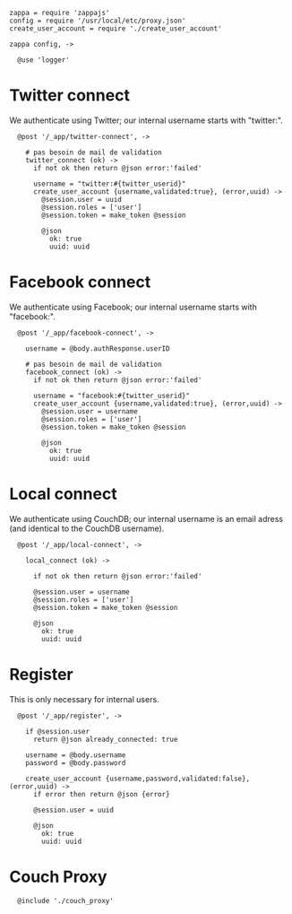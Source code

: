     zappa = require 'zappajs'
    config = require '/usr/local/etc/proxy.json'
    create_user_account = require './create_user_account'

    zappa config, ->

      @use 'logger'

Twitter connect
===============

We authenticate using Twitter; our internal username starts with "twitter:".

      @post '/_app/twitter-connect', ->

        # pas besoin de mail de validation
        twitter_connect (ok) ->
          if not ok then return @json error:'failed'

          username = "twitter:#{twitter_userid}"
          create_user_account {username,validated:true}, (error,uuid) ->
            @session.user = uuid
            @session.roles = ['user']
            @session.token = make_token @session

            @json
              ok: true
              uuid: uuid

Facebook connect
================

We authenticate using Facebook; our internal username starts with "facebook:".

      @post '/_app/facebook-connect', ->

        username = @body.authResponse.userID

        # pas besoin de mail de validation
        facebook_connect (ok) ->
          if not ok then return @json error:'failed'

          username = "facebook:#{twitter_userid}"
          create_user_account {username,validated:true}, (error,uuid) ->
            @session.user = username
            @session.roles = ['user']
            @session.token = make_token @session

            @json
              ok: true
              uuid: uuid

Local connect
=============

We authenticate using CouchDB; our internal username is an email adress (and identical to the CouchDB username).

      @post '/_app/local-connect', ->

        local_connect (ok) ->

          if not ok then return @json error:'failed'

          @session.user = username
          @session.roles = ['user']
          @session.token = make_token @session

          @json
            ok: true
            uuid: uuid

Register
========

This is only necessary for internal users.

      @post '/_app/register', ->

        if @session.user
          return @json already_connected: true

        username = @body.username
        password = @body.password

        create_user_account {username,password,validated:false}, (error,uuid) ->
          if error then return @json {error}

          @session.user = uuid

          @json
            ok: true
            uuid: uuid

Couch Proxy
===========

      @include './couch_proxy'
